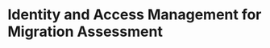<!-- loioa2ee575c71c64b9c9a369353a39637fe -->

# Identity and Access Management for Migration Assessment

